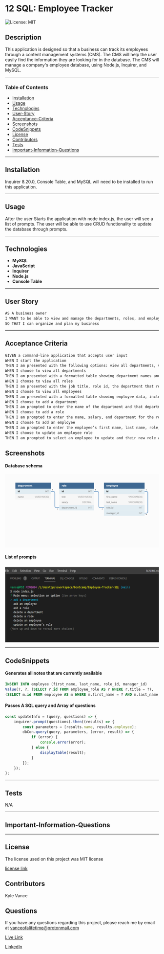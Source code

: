 # 12 SQL: Employee Tracker

![License: MIT](https://img.shields.io/badge/License-MIT-yellow.svg)

## Description

This application is designed so that a business can track its employees through a content management systems (CMS). The CMS will help the user easily find the information they are looking for in the database. The CMS will manage a company's employee database, using Node.js, Inquirer, and MySQL.

---

### Table of Contents

- [Installation](#installation)
- [Usage](#usage)
- [Technologies](#technologies)
- [User-Story](#user-story)
- [Acceptance-Criteria](#acceptance-criteria)
- [Screenshots](#screenshots)
- [CodeSnippets](#codeSnippets)
- [License](#license)
- [Contributors](#contributors)
- [Tests](#tests)
- [Important-Information-Questions](#important-information-questions)

---

## Installation

Inquirer 8.20.0, Console Table, and MySQL will need to be installed to run this application.

---

## Usage

After the user Starts the application with node index.js, the user will see a list of prompts. The user will be able to use CRUD functionality to update the database through prompts. 

---

## Technologies

- **MySQL**
- **JavaScript**
- **Inquirer**
- **Node.js**
- **Console Table**

---

## User Story

```md
AS A business owner
I WANT to be able to view and manage the departments, roles, and employees in my company
SO THAT I can organize and plan my business
```

---

## Acceptance Criteria

```md
GIVEN a command-line application that accepts user input
WHEN I start the application
THEN I am presented with the following options: view all departments, view all roles, view all employees, add a department, add a role, add an employee, and update an employee role
WHEN I choose to view all departments
THEN I am presented with a formatted table showing department names and department ids
WHEN I choose to view all roles
THEN I am presented with the job title, role id, the department that role belongs to, and the salary for that role
WHEN I choose to view all employees
THEN I am presented with a formatted table showing employee data, including employee ids, first names, last names, job titles, departments, salaries, and managers that the employees report to
WHEN I choose to add a department
THEN I am prompted to enter the name of the department and that department is added to the database
WHEN I choose to add a role
THEN I am prompted to enter the name, salary, and department for the role and that role is added to the database
WHEN I choose to add an employee
THEN I am prompted to enter the employee’s first name, last name, role, and manager, and that employee is added to the database
WHEN I choose to update an employee role
THEN I am prompted to select an employee to update and their new role and this information is updated in the database 
```

## Screenshots

#### Database schema

![Home Page](./Assets/schema.png)

#### List of prompts

![Note Page](./Assets/mainmenu.jpg)

---

## CodeSnippets

#### Generates all notes that are currently available

```SQL
INSERT INTO employee (first_name, last_name, role_id, manager_id)
Value(?, ?, (SELECT r.id FROM employee_role AS r WHERE r.title = ?),
(SELECT m.id FROM employee AS m WHERE m.first_name = ? AND m.last_name = ? ));
```

#### Passes A SQL query and Array of questions

```JavaScript
const updateInfo = (query, questions) => {
	inquirer.prompt(questions).then((results) => {
		const parameters = [results.name, results.employee];
		dbCon.query(query, parameters, (error, result) => {
			if (error) {
				console.error(error);
			} else {
				displayTable(result);
			}
		});
	});
};
```

---

## Tests

N/A

---

## **Important-Information-Questions**

---

## License

The license used on this project was MIT license

[license link](https://opensource.org/licenses/MIT)

## Contributors

Kyle Vance

## Questions

If you have any questions regarding this project, please reach me by email at vanceofalifetime@protonmail.com

[Live Link](https://drive.google.com/file/d/1yZGCJlbdRP2ytygFQ0-L8Aq4hoeL1xiW/view)

[LinkedIn](https://www.linkedin.com/in/kyle-s-vance/)


